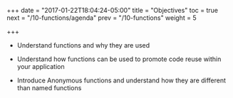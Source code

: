 +++
date = "2017-01-22T18:04:24-05:00"
title = "Objectives"
toc = true
next = "/10-functions/agenda"
prev = "/10-functions"
weight = 5

+++

- Understand functions and why they are used

- Understand how functions can be used to promote code reuse within your application

- Introduce Anonymous functions and understand how they are different than named functions
